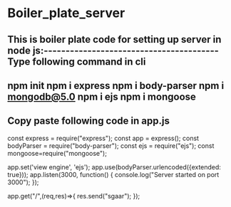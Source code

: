 # Boiler_plate_server
This is boiler plate code for setting up server in node js:----------------------------------------
Type following command in cli
-----------------------------------------------------------------
npm init
npm i express
npm i body-parser
npm i mongodb@5.0
npm i ejs
npm i mongoose
--------------------------------------------------------------------

Copy paste following code in app.js
----------------------------------------------------------------
const express = require("express");
const app = express();
const bodyParser = require("body-parser");
const ejs = require("ejs");
const mongoose=require("mongoose");


app.set('view engine', 'ejs');
app.use(bodyParser.urlencoded({extended: true}));
app.listen(3000, function() {
    console.log("Server started on port 3000");
});

app.get("/",(req,res)=>{
    res.send("sgaar");
});
